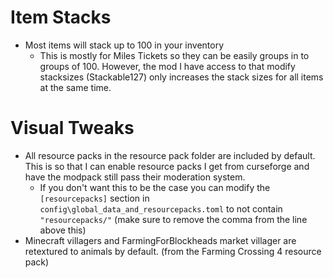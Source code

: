 # Item Stacks
- Most items will stack up to 100 in your inventory
  - This is mostly for Miles Tickets so they can be easily groups in to groups of 100.  However, the mod I have access to that modify stacksizes (Stackable127) only increases the stack sizes for all items at the same time.

# Visual Tweaks
- All resource packs in the resource pack folder are included by default. This is so that I can enable resource packs I get from curseforge and have the modpack still pass their moderation system.
  - If you don't want this to be the case you can modify the `[resourcepacks]` section in `config\global_data_and_resourcepacks.toml` to not contain `"resourcepacks/"` (make sure to remove the comma from the line above this)
- Minecraft villagers and FarmingForBlockheads market villager are retextured to animals by default. (from the Farming Crossing 4 resource pack)